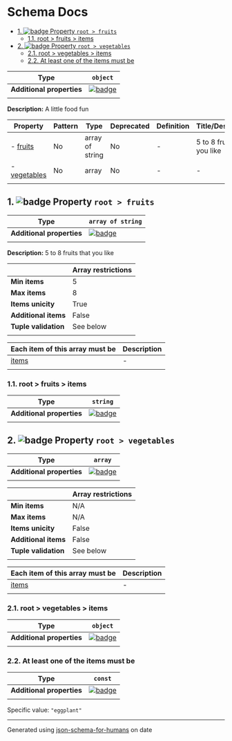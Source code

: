 # Schema Docs

- [1. ![badge](https://img.shields.io/badge/Optional-yellow) Property `root > fruits`](#fruits)
  - [1.1. root > fruits > items](#autogenerated_heading_2)
- [2. ![badge](https://img.shields.io/badge/Optional-yellow) Property `root > vegetables`](#vegetables)
  - [2.1. root > vegetables > items](#autogenerated_heading_3)
  - [2.2. At least one of the items must be](#autogenerated_heading_4)

| Type                      | `object`                                                                                                             |
| ------------------------- | -------------------------------------------------------------------------------------------------------------------- |
| **Additional properties** | [![badge](https://img.shields.io/badge/Any+type--allowed-green)](# "Additional Properties of any type are allowed.") |
|                           |                                                                                                                      |

**Description:** A little food fun

| Property                     | Pattern | Type            | Deprecated | Definition | Title/Description           |
| ---------------------------- | ------- | --------------- | ---------- | ---------- | --------------------------- |
| - [fruits](#fruits )         | No      | array of string | No         | -          | 5 to 8 fruits that you like |
| - [vegetables](#vegetables ) | No      | array           | No         | -          | -                           |
|                              |         |                 |            |            |                             |

## <a name="fruits"></a>1. ![badge](https://img.shields.io/badge/Optional-yellow) Property `root > fruits`

| Type                      | `array of string`                                                                                                    |
| ------------------------- | -------------------------------------------------------------------------------------------------------------------- |
| **Additional properties** | [![badge](https://img.shields.io/badge/Any+type--allowed-green)](# "Additional Properties of any type are allowed.") |
|                           |                                                                                                                      |

**Description:** 5 to 8 fruits that you like

|                      | Array restrictions |
| -------------------- | ------------------ |
| **Min items**        | 5                  |
| **Max items**        | 8                  |
| **Items unicity**    | True               |
| **Additional items** | False              |
| **Tuple validation** | See below          |
|                      |                    |

| Each item of this array must be | Description |
| ------------------------------- | ----------- |
| [items](#fruits_items)          | -           |
|                                 |             |

### <a name="autogenerated_heading_2"></a>1.1. root > fruits > items

| Type                      | `string`                                                                                                             |
| ------------------------- | -------------------------------------------------------------------------------------------------------------------- |
| **Additional properties** | [![badge](https://img.shields.io/badge/Any+type--allowed-green)](# "Additional Properties of any type are allowed.") |
|                           |                                                                                                                      |

## <a name="vegetables"></a>2. ![badge](https://img.shields.io/badge/Optional-yellow) Property `root > vegetables`

| Type                      | `array`                                                                                                              |
| ------------------------- | -------------------------------------------------------------------------------------------------------------------- |
| **Additional properties** | [![badge](https://img.shields.io/badge/Any+type--allowed-green)](# "Additional Properties of any type are allowed.") |
|                           |                                                                                                                      |

|                      | Array restrictions |
| -------------------- | ------------------ |
| **Min items**        | N/A                |
| **Max items**        | N/A                |
| **Items unicity**    | False              |
| **Additional items** | False              |
| **Tuple validation** | See below          |
|                      |                    |

| Each item of this array must be | Description |
| ------------------------------- | ----------- |
| [items](#vegetables_items)      | -           |
|                                 |             |

### <a name="autogenerated_heading_3"></a>2.1. root > vegetables > items

| Type                      | `object`                                                                                                             |
| ------------------------- | -------------------------------------------------------------------------------------------------------------------- |
| **Additional properties** | [![badge](https://img.shields.io/badge/Any+type--allowed-green)](# "Additional Properties of any type are allowed.") |
|                           |                                                                                                                      |

### <a name="autogenerated_heading_4"></a>2.2. At least one of the items must be

| Type                      | `const`                                                                                                              |
| ------------------------- | -------------------------------------------------------------------------------------------------------------------- |
| **Additional properties** | [![badge](https://img.shields.io/badge/Any+type--allowed-green)](# "Additional Properties of any type are allowed.") |
|                           |                                                                                                                      |

Specific value: `"eggplant"`

----------------------------------------------------------------------------------------------------------------------------
Generated using [json-schema-for-humans](https://github.com/coveooss/json-schema-for-humans) on date